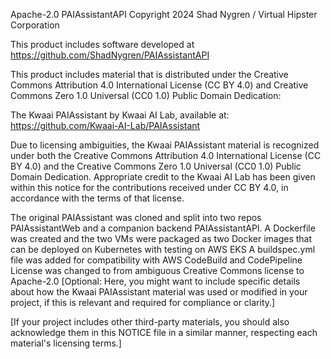 Apache-2.0 PAIAssistantAPI
Copyright 2024 Shad Nygren / Virtual Hipster Corporation

This product includes software developed at https://github.com/ShadNygren/PAIAssistantAPI

This product includes material that is distributed under the Creative Commons Attribution 4.0 International License (CC BY 4.0) and Creative Commons Zero 1.0 Universal (CC0 1.0) Public Domain Dedication:

The Kwaai PAIAssistant by Kwaai AI Lab, available at:
https://github.com/Kwaai-AI-Lab/PAIAssistant

Due to licensing ambiguities, the Kwaai PAIAssistant material is recognized under both the Creative Commons Attribution 4.0 International License (CC BY 4.0) and the Creative Commons Zero 1.0 Universal (CC0 1.0) Public Domain Dedication.
Appropriate credit to the Kwaai AI Lab has been given within this notice for the contributions received under CC BY 4.0, in accordance with the terms of that license.

The original PAIAssistant was cloned and split into two repos PAIAssistantWeb and a companion backend PAIAssistantAPI.
A Dockerfile was created and the two VMs were packaged as two Docker images that can be deployed on Kubernetes with testing on AWS EKS
A buildspec.yml file was added for compatibility with AWS CodeBuild and CodePipeline
License was changed to from ambiguous Creative Commons license to Apache-2.0
[Optional: Here, you might want to include specific details about how the Kwaai PAIAssistant material was used or modified in your project, if this is relevant and required for compliance or clarity.]

[If your project includes other third-party materials, you should also acknowledge them in this NOTICE file in a similar manner, respecting each material's licensing terms.]
